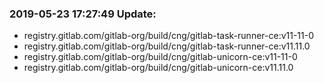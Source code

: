 ### 2019-05-23 17:27:49 Update:

- registry.gitlab.com/gitlab-org/build/cng/gitlab-task-runner-ce:v11-11-0
- registry.gitlab.com/gitlab-org/build/cng/gitlab-task-runner-ce:v11.11.0
- registry.gitlab.com/gitlab-org/build/cng/gitlab-unicorn-ce:v11-11-0
- registry.gitlab.com/gitlab-org/build/cng/gitlab-unicorn-ce:v11.11.0
